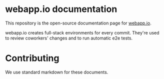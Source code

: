 # webapp.io documentation

This repository is the open-source documentation page for
[webapp.io](https://webapp.io).

webapp.io creates full-stack environments for every commit. They're used to
review coworkers' changes and to run automatic e2e tests.

# Contributing

We use standard markdown for these documents.
